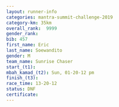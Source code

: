 ```yaml
---
layout: runner-info 
categories: mantra-summit-challenge-2019 
category-km: 35km 
overall_rank:  9999
gender_rank: 
bib: 457
first_name: Eric
last_name: Soewandito
gender: M
team_name: Sunrise Chaser
start_(t1): 
mbah_kamad_(t2): Sun, 01-20-12 pm
finish_(t3): 
race_time: 13-20-12
status: DNF
certificate: 
---
```

